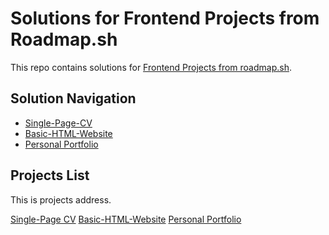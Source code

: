 # Solutions for Frontend Projects from Roadmap.sh

This repo contains solutions for [Frontend Projects from roadmap.sh](https://roadmap.sh/frontend/projects).

## Solution Navigation

- [Single-Page-CV](./projects/01-single-page-cv/)
- [Basic-HTML-Website](./projects/02-basic-html-website/)
- [Personal Portfolio](./projects/03-personal-portfolio/)

## Projects List

This is projects address.

[Single-Page CV](https://roadmap.sh/projects/single-page-cv)
[Basic-HTML-Website](https://roadmap.sh/projects/basic-html-website)
[Personal Portfolio](https://roadmap.sh/projects/portfolio-website)